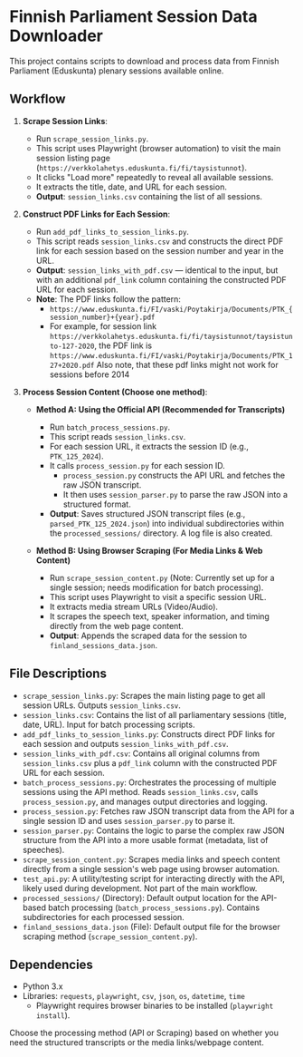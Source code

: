 # Finnish Parliament Session Data Downloader

This project contains scripts to download and process data from Finnish Parliament (Eduskunta) plenary sessions available online.

## Workflow

1.  **Scrape Session Links**:
    *   Run `scrape_session_links.py`.
    *   This script uses Playwright (browser automation) to visit the main session listing page (`https://verkkolahetys.eduskunta.fi/fi/taysistunnot`).
    *   It clicks "Load more" repeatedly to reveal all available sessions.
    *   It extracts the title, date, and URL for each session.
    *   **Output**: `session_links.csv` containing the list of all sessions.

2.  **Construct PDF Links for Each Session**:
    *   Run `add_pdf_links_to_session_links.py`.
    *   This script reads `session_links.csv` and constructs the direct PDF link for each session based on the session number and year in the URL.
    *   **Output**: `session_links_with_pdf.csv` — identical to the input, but with an additional `pdf_link` column containing the constructed PDF URL for each session.
    *   **Note**: The PDF links follow the pattern:
        *   `https://www.eduskunta.fi/FI/vaski/Poytakirja/Documents/PTK_{session_number}+{year}.pdf`
        *   For example, for session link `https://verkkolahetys.eduskunta.fi/fi/taysistunnot/taysistunto-127-2020`, the PDF link is `https://www.eduskunta.fi/FI/vaski/Poytakirja/Documents/PTK_127+2020.pdf`
        Also note, that these pdf links might not work for sessions before 2014

3.  **Process Session Content (Choose one method)**:

    *   **Method A: Using the Official API (Recommended for Transcripts)**
        *   Run `batch_process_sessions.py`.
        *   This script reads `session_links.csv`.
        *   For each session URL, it extracts the session ID (e.g., `PTK_125_2024`).
        *   It calls `process_session.py` for each session ID.
            *   `process_session.py` constructs the API URL and fetches the raw JSON transcript.
            *   It then uses `session_parser.py` to parse the raw JSON into a structured format.
        *   **Output**: Saves structured JSON transcript files (e.g., `parsed_PTK_125_2024.json`) into individual subdirectories within the `processed_sessions/` directory. A log file is also created.

    *   **Method B: Using Browser Scraping (For Media Links & Web Content)**
        *   Run `scrape_session_content.py` (Note: Currently set up for a single session; needs modification for batch processing).
        *   This script uses Playwright to visit a specific session URL.
        *   It extracts media stream URLs (Video/Audio).
        *   It scrapes the speech text, speaker information, and timing directly from the web page content.
        *   **Output**: Appends the scraped data for the session to `finland_sessions_data.json`.

## File Descriptions

*   `scrape_session_links.py`: Scrapes the main listing page to get all session URLs. Outputs `session_links.csv`.
*   `session_links.csv`: Contains the list of all parliamentary sessions (title, date, URL). Input for batch processing scripts.
*   `add_pdf_links_to_session_links.py`: Constructs direct PDF links for each session and outputs `session_links_with_pdf.csv`.
*   `session_links_with_pdf.csv`: Contains all original columns from `session_links.csv` plus a `pdf_link` column with the constructed PDF URL for each session.
*   `batch_process_sessions.py`: Orchestrates the processing of multiple sessions using the API method. Reads `session_links.csv`, calls `process_session.py`, and manages output directories and logging.
*   `process_session.py`: Fetches raw JSON transcript data from the API for a single session ID and uses `session_parser.py` to parse it.
*   `session_parser.py`: Contains the logic to parse the complex raw JSON structure from the API into a more usable format (metadata, list of speeches).
*   `scrape_session_content.py`: Scrapes media links and speech content directly from a single session's web page using browser automation.
*   `test_api.py`: A utility/testing script for interacting directly with the API, likely used during development. Not part of the main workflow.
*   `processed_sessions/` (Directory): Default output location for the API-based batch processing (`batch_process_sessions.py`). Contains subdirectories for each processed session.
*   `finland_sessions_data.json` (File): Default output file for the browser scraping method (`scrape_session_content.py`).

## Dependencies

*   Python 3.x
*   Libraries: `requests`, `playwright`, `csv`, `json`, `os`, `datetime`, `time`
    *   Playwright requires browser binaries to be installed (`playwright install`).

Choose the processing method (API or Scraping) based on whether you need the structured transcripts or the media links/webpage content.
